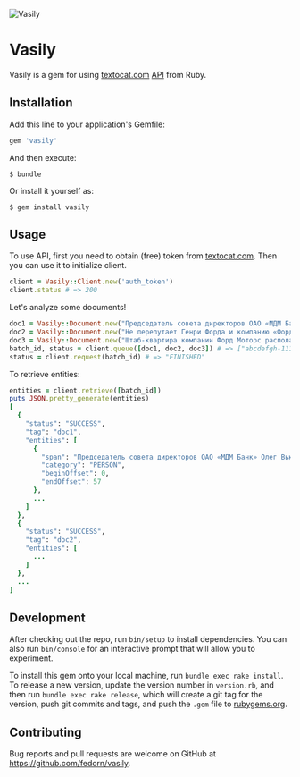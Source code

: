 ![Vasily](https://cloud.githubusercontent.com/assets/429423/8151229/e22ae34a-12d5-11e5-8fe1-337c8209fe24.png)
# Vasily

Vasily is a gem for using [textocat.com](http://textocat.com/) [API](http://docs.textocat.com/) from Ruby.

## Installation

Add this line to your application's Gemfile:

```ruby
gem 'vasily'
```

And then execute:

    $ bundle

Or install it yourself as:

    $ gem install vasily

## Usage

To use API, first you need to obtain (free) token from [textocat.com](http://textocat.com).
Then you can use it to initialize client.
```ruby
client = Vasily::Client.new('auth_token')
client.status # => 200
```
Let's analyze some documents!
```ruby
doc1 = Vasily::Document.new("Председатель совета директоров ОАО «МДМ Банк» Олег Вьюгин — о том, чему приведет обмен санкциями между Россией и Западом в следующем году. Беседовала Светлана Сухова.", "doc1")
doc2 = Vasily::Document.new("Не перепутает Генри Форда и компанию «Форд» в документах", "doc2")
doc3 = Vasily::Document.new("Штаб-квартира компании Форд Моторс располагается в городе Дирборн.", "doc3")
batch_id, status = client.queue([doc1, doc2, doc3]) # => ["abcdefgh-1111-2222-3333-abcdefabcdef", "IN_PROGRESS"]
status = client.request(batch_id) # => "FINISHED"
```
To retrieve entities:
```ruby
entities = client.retrieve([batch_id])
puts JSON.pretty_generate(entities)
[
  {
    "status": "SUCCESS",
    "tag": "doc1",
    "entities": [
      {
        "span": "Председатель совета директоров ОАО «МДМ Банк» Олег Вьюгин",
        "category": "PERSON",
        "beginOffset": 0,
        "endOffset": 57
      },
      ...
    ]
  },
  {
    "status": "SUCCESS",
    "tag": "doc2",
    "entities": [
      ...
    ]
  },
  ...
]
```

## Development

After checking out the repo, run `bin/setup` to install dependencies. You can also run `bin/console` for an interactive prompt that will allow you to experiment.

To install this gem onto your local machine, run `bundle exec rake install`. To release a new version, update the version number in `version.rb`, and then run `bundle exec rake release`, which will create a git tag for the version, push git commits and tags, and push the `.gem` file to [rubygems.org](https://rubygems.org).

## Contributing

Bug reports and pull requests are welcome on GitHub at https://github.com/fedorn/vasily.


